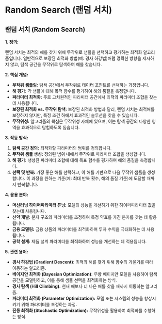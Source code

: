 # Random Search (랜덤 서치)

## 랜덤 서치 (Random Search)

**1. 정의:**

랜덤 서치는 최적의 해를 찾기 위해 무작위로 샘플을 선택하고 평가하는 최적화 알고리즘입니다. 일반적으로 보장된 최적화 방법(예: 경사 하강법)처럼 명확한 방향을 제시하지 않고, 탐색 공간을 무작위로 탐색하여 해를 찾습니다.

**2. 핵심 개념:**

*   **무작위 샘플링:** 탐색 공간에서 무작위로 데이터 포인트를 선택하는 과정입니다.
*   **해 평가:** 각 샘플에 대해 목적 함수를 평가하여 해의 품질을 측정합니다.
*   **파라미터 최적화:** 주로 고차원적인 파라미터 공간에서 최적의 파라미터 조합을 찾는 데 사용됩니다.
*   **보장된 최적화 vs. 무작위 탐색:** 보장된 최적화 방법과 달리, 랜덤 서치는 최적해를 보장하지 않지만, 특정 조건 하에서 효과적인 솔루션을 찾을 수 있습니다.
*   **무작위성:** 알고리즘의 핵심은 무작위성 자체에 있으며, 이는 탐색 공간의 다양한 영역을 효과적으로 탐험하도록 돕습니다.

**3. 작동 방식:**

1.  **탐색 공간 정의:** 최적화할 파라미터의 범위를 정의합니다.
2.  **무작위 샘플 생성:** 정의된 범위 내에서 무작위로 파라미터 조합을 생성합니다.
3.  **해 평가:** 생성된 파라미터 조합에 대해 목표 함수를 평가하여 해의 품질을 측정합니다.
4.  **선택 및 반복:** 가장 좋은 해를 선택하고, 이 해를 기반으로 다음 무작위 샘플을 생성합니다. 이 과정을 원하는 기준(예: 최대 반복 횟수, 해의 품질 기준)에 도달할 때까지 반복합니다.

**4. 응용 분야:**

*   **머신러닝 하이퍼파라미터 튜닝:** 모델의 성능을 개선하기 위한 하이퍼파라미터 값을 찾는데 사용됩니다.
*   **신약 개발:** 분자 구조의 파라미터를 조정하여 특정 약효를 가진 분자를 찾는 데 활용됩니다.
*   **금융 모델링:** 금융 상품의 파라미터를 최적화하여 투자 수익을 극대화하는 데 사용됩니다.
*   **공학 설계:** 제품 설계 파라미터를 최적화하여 성능을 개선하는 데 적용됩니다.

**5. 관련 용어:**

*   **경사 하강법 (Gradient Descent):** 최적의 해를 찾기 위해 함수의 기울기를 따라 이동하는 알고리즘.
*   **베이지안 최적화 (Bayesian Optimization):**  무향 베이지안 모델을 사용하여 탐색 공간을 모델링하고, 이를 통해 샘플 선택을 최적화하는 방식.
*   **경사 탐색 (Hill Climbing):** 현재 해보다 더 나은 해를 찾을 때까지 이동하는 알고리즘.
*   **파라미터 최적화 (Parameter Optimization):** 모델 또는 시스템의 성능을 향상시키기 위해 파라미터를 조정하는 과정.
*   **진동 최적화 (Stochastic Optimization):**  무작위성을 활용하여 최적화를 수행하는 방식.
